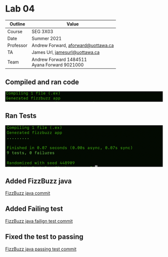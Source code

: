 # Lab 04

| Outline | Value |
| --- | --- |
| Course | SEG 3X03 |
| Date | Summer 2021 |
| Professor | Andrew Forward, aforward@uottawa.ca |
| TA | James Url, jamesurl@uottawa.ca |
| Team | Andrew Forward 1484511<br>Ayana Forward 9021000 |

## Compiled and ran code

![running FizzBuzz](Running-FizzBuzz.png)

## Ran Tests

![running Tests](Running-tests.png)

## Added FizzBuzz java

[FizzBuzz java commit](https://github.com/bahmed24/seg3103_playground/commit/9132a09f4ae6d95221b768d8bd4df0f947e5ce32#diff-13c185362bc3d98e12867a533c4678f5da6feb1ce07bada0613c4a640961a22e)

## Added Failing test

[FizzBuzz java failign test commit](https://github.com/bahmed24/seg3103_playground/commit/d1ee83c848ba29bdd97f6a536bdd1c5ff583504e#diff-13c185362bc3d98e12867a533c4678f5da6feb1ce07bada0613c4a640961a22e)

## Fixed the test to passing

[FizzBuzz java passing test commit](https://github.com/bahmed24/seg3103_playground/commit/b6ceda7264936787cb68689b6f4160c4ba3da841#diff-13c185362bc3d98e12867a533c4678f5da6feb1ce07bada0613c4a640961a22e)
